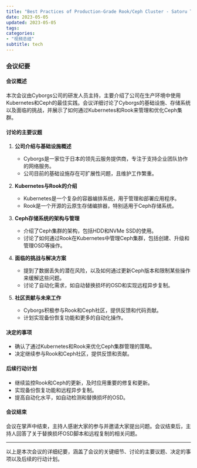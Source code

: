 ```yaml
---
title: "Best Practices of Production-Grade Rook/Ceph Cluster - Satoru Takeuchi, Cybozu"
date: 2023-05-05
updated: 2023-05-05
tags:
categories:
- "视频总结"
subtitle: tech
---
```



### 会议纪要

#### 会议概述
本次会议由Cyborgs公司的研发人员主持，主要介绍了公司在生产环境中使用Kubernetes和Ceph的最佳实践。会议详细讨论了Cyborgs的基础设施、存储系统以及面临的挑战，并展示了如何通过Kubernetes和Rook来管理和优化Ceph集群。

#### 讨论的主要议题
1. **公司介绍与基础设施概述**
   - Cyborgs是一家位于日本的领先云服务提供商，专注于支持企业团队协作的网络服务。
   - 公司目前的基础设施存在可扩展性问题，且维护工作繁重。

2. **Kubernetes与Rook的介绍**
   - Kubernetes是一个复杂的容器编排系统，用于管理和部署应用程序。
   - Rook是一个开源的云原生存储编排器，特别适用于Ceph存储系统。

3. **Ceph存储系统的架构与管理**
   - 介绍了Ceph集群的架构，包括HDD和NVMe SSD的使用。
   - 讨论了如何通过Rook在Kubernetes中管理Ceph集群，包括创建、升级和管理OSD等操作。

4. **面临的挑战与解决方案**
   - 提到了数据丢失的潜在风险，以及如何通过更新Ceph版本和限制某些操作来缓解这些问题。
   - 讨论了自动化需求，如自动替换损坏的OSD和实现远程异步复制。

5. **社区贡献与未来工作**
   - Cyborgs积极参与Rook和Ceph社区，提供反馈和代码贡献。
   - 计划实现备份恢复功能和更多的自动化操作。

#### 决定的事项
- 确认了通过Kubernetes和Rook来优化Ceph集群管理的策略。
- 决定继续参与Rook和Ceph社区，提供反馈和贡献。

#### 后续行动计划
- 继续监控Rook和Ceph的更新，及时应用重要的修复和更新。
- 实现备份恢复功能和远程异步复制。
- 提高自动化水平，如自动检测和替换损坏的OSD。

#### 会议结束
会议在掌声中结束，主持人感谢大家的参与并邀请大家提出问题。会议结束后，主持人回答了关于替换损坏OSD脚本和远程复制的相关问题。

---

以上是本次会议的详细纪要，涵盖了会议的关键细节、讨论的主要议题、决定的事项以及后续的行动计划。